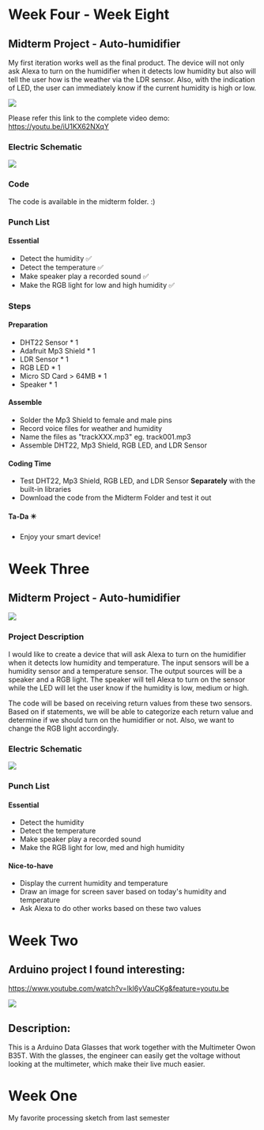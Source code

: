 # Week Four - Week Eight
## Midterm Project - Auto-humidifier
My first iteration works well as the final product. The device will not only ask Alexa to turn on the humidifier when it detects low humidity but also will tell the user how is the weather via the LDR sensor. Also, with the indication of LED, the user can immediately know if the current humidity is high or low. 

![](images/midterm_video.png)

Please refer this link to the complete video demo:
https://youtu.be/iU1KX62NXqY

### Electric Schematic
![](images/wk3_schematic.png)  

### Code
The code is available in the midterm folder. :)

### Punch List
#### Essential
* Detect the humidity ✅
* Detect the temperature ✅
* Make speaker play a recorded sound ✅
* Make the RGB light for low and high humidity ✅

### Steps
#### Preparation
* DHT22 Sensor * 1
* Adafruit Mp3 Shield * 1
* LDR Sensor * 1
* RGB LED * 1
* Micro SD Card > 64MB * 1
* Speaker * 1
#### Assemble
* Solder the Mp3 Shield to female and male pins
* Record voice files for weather and humidity
* Name the files as "trackXXX.mp3" eg. track001.mp3
* Assemble DHT22, Mp3 Shield, RGB LED, and LDR Sensor 
#### Coding Time
* Test DHT22, Mp3 Shield, RGB LED, and LDR Sensor <b>Separately</b> with the built-in libraries
* Download the code from the Midterm Folder and test it out
#### Ta-Da ✴️
* Enjoy your smart device!


# Week Three
## Midterm Project - Auto-humidifier
![](images/wk3_proj.png)
### Project Description
I would like to create a device that will ask Alexa to turn on the humidifier when it detects low humidity and temperature. The input sensors will be a humidity sensor and a temperature sensor. The output sources will be a speaker and a RGB light. The speaker will tell Alexa to turn on the sensor while the LED will let the user know if the humidity is low, medium or high. 

The code will be based on receiving return values from these two sensors. Based on if statements, we will be able to categorize each return value and determine if we should turn on the humidifier or not. Also, we want to change the RGB light accordingly. 

### Electric Schematic
![](images/wk3_schematic.png)  

### Punch List
#### Essential
* Detect the humidity
* Detect the temperature
* Make speaker play a recorded sound
* Make the RGB light for low, med and high humidity

#### Nice-to-have
* Display the current humidity and temperature
* Draw an image for screen saver based on today's humidity and temperature
* Ask Alexa to do other works based on these two values

# Week Two
## Arduino project I found interesting:
https://www.youtube.com/watch?v=lkl6yVauCKg&feature=youtu.be

![](images/wk2_glasses.png)


## Description: 
This is a Arduino Data Glasses that work together with the Multimeter Owon B35T. With the glasses, the engineer can easily get the voltage without looking at the multimeter, which make their live much easier.

# Week One
My favorite processing sketch from last semester





